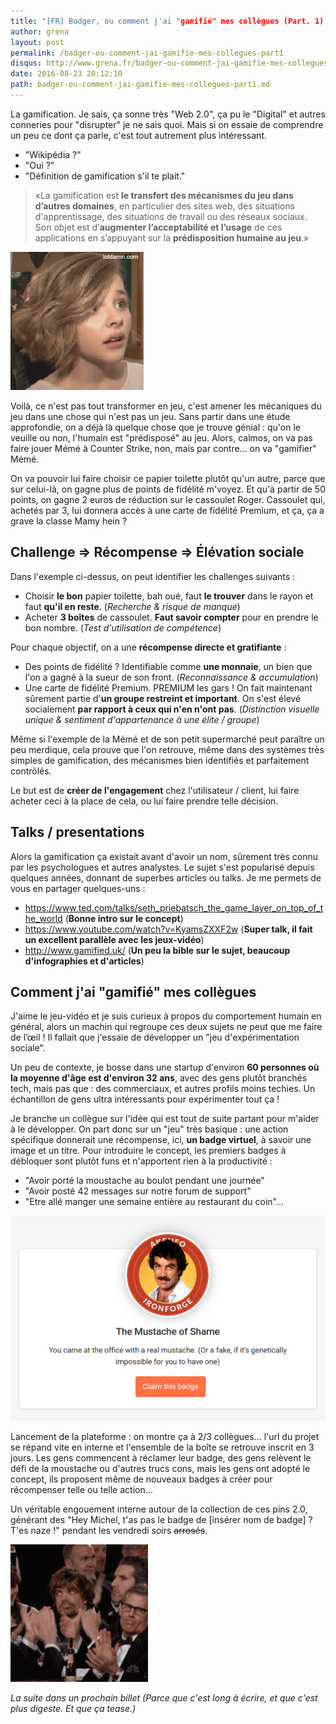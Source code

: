 ```yaml
---
title: "[FR] Badger, ou comment j'ai "gamifié" mes collègues (Part. 1)
author: grena
layout: post
permalink: /badger-ou-comment-jai-gamifie-mes-collegues-part1
disqus: http://www.grena.fr/badger-ou-comment-jai-gamifie-mes-collegues-part1
date: 2016-08-23 20:12:10
path: badger-ou-comment-jai-gamifie-mes-collegues-part1.md
---
```


La gamification. Je sais, ça sonne très "Web 2.0", ça pu le "Digital" et autres conneries pour "disrupter" je ne sais quoi.
Mais si on essaie de comprendre un peu ce dont ça parle, c'est tout autrement plus intéressant.

- "Wikipédia ?"
- "Oui ?"
- "Définition de gamification s'il te plait."

> «La gamification est **le transfert des mécanismes du jeu dans d’autres domaines**, en particulier des sites web, des situations d'apprentissage, des situations de travail ou des réseaux sociaux. Son objet est d’**augmenter l’acceptabilité et l’usage** de ces applications en s’appuyant sur la **prédisposition humaine au jeu**.»

<div class="img-legend">
    <img src="/assets/img/posts/confused.gif" class="img-thumbnail ">
</div>

Voilà, ce n'est pas tout transformer en jeu, c'est amener les mécaniques du jeu dans une chose qui n'est pas un jeu. Sans partir dans une étude approfondie, on a déjà là quelque chose que je trouve génial : qu'on le veuille ou non, l'humain est "prédisposé" au jeu. Alors, calmos, on va pas faire jouer Mémé à Counter Strike, non, mais par contre... on va "gamifier" Mémé.

On va pouvoir lui faire choisir ce papier toilette plutôt qu'un autre, parce que sur celui-là, on gagne plus de points de fidélité m'voyez. Et qu'à partir de 50 points, on gagne 2 euros de réduction sur le cassoulet Roger. Cassoulet qui, achetés par 3, lui donnera accès à une carte de fidélité Premium, et ça, ça a grave la classe Mamy hein ?

## Challenge => Récompense => Élévation sociale

Dans l'exemple ci-dessus, on peut identifier les challenges suivants :
- Choisir **le bon** papier toilette, bah oué, faut **le trouver** dans le rayon et faut **qu'il en reste**.  (_Recherche & risque de manque_)
- Acheter **3 boîtes** de cassoulet. **Faut savoir compter** pour en prendre le bon nombre. (_Test d'utilisation de compétence_)

Pour chaque objectif, on a une **récompense directe et gratifiante** :
- Des points de fidélité ? Identifiable comme **une monnaie**, un bien que l'on a gagné à la sueur de son front. (_Reconnaissance & accumulation_)
- Une carte de fidélité Premium. PREMIUM les gars ! On fait maintenant sûrement partie d'**un groupe restreint et important**. On s'est élevé socialement **par rapport à ceux qui n'en n'ont pas**. (_Distinction visuelle unique & sentiment d'appartenance à une élite / groupe_)

Même si l'exemple de la Mémé et de son petit supermarché peut paraître un peu merdique, cela prouve que l'on retrouve, même dans des systèmes très simples de gamification, des mécanismes bien identifiés et parfaitement contrôlés.

Le but est de **créer de l'engagement** chez l'utilisateur / client, lui faire acheter ceci à la place de cela, ou lui faire prendre telle décision.

## Talks / presentations

Alors la gamification ça existait avant d'avoir un nom, sûrement très connu par les psychologues et autres analystes. Le sujet s'est popularisé depuis quelques années, donnant de superbes articles ou talks. Je me permets de vous en partager quelques-uns :

- https://www.ted.com/talks/seth_priebatsch_the_game_layer_on_top_of_the_world (**Bonne intro sur le concept**)
- https://www.youtube.com/watch?v=KyamsZXXF2w (**Super talk, il fait un excellent parallèle avec les jeux-vidéo**)
- http://www.gamified.uk/ (**Un peu la bible sur le sujet, beaucoup d'infographies et d'articles**)

## Comment j'ai "gamifié" mes collègues

J'aime le jeu-vidéo et je suis curieux à propos du comportement humain en général, alors un machin qui regroupe ces deux sujets ne peut que me faire de l’œil ! Il fallait que j'essaie de développer un "jeu d'expérimentation sociale".

Un peu de contexte, je bosse dans une startup d'environ **60 personnes où la moyenne d'âge est d'environ 32 ans**, avec des gens plutôt branchés tech, mais pas que : des commerciaux, et autres profils moins techies. Un échantillon de gens ultra intéressants pour expérimenter tout ça !

Je branche un collègue sur l'idée qui est tout de suite partant pour m'aider à le développer. On part donc sur un "jeu" très basique : une action spécifique donnerait une récompense, ici, **un badge virtuel**, à savoir une image et un titre.
Pour introduire le concept, les premiers badges à débloquer sont plutôt funs et n'apportent rien à la productivité :

- "Avoir porté la moustache au boulot pendant une journée"
- "Avoir posté 42 messages sur notre forum de support"
- "Etre allé manger une semaine entière au restaurant du coin"...

<div class="img-legend">
    <img src="/assets/img/posts/badge-mustache.png" class="img-thumbnail ">
</div>

Lancement de la plateforme : on montre ça à 2/3 collègues... l'url du projet se répand vite en interne et l'ensemble de la boîte se retrouve inscrit en 3 jours. Les gens commencent à réclamer leur badge, des gens relèvent le défi de la moustache ou d'autres trucs cons, mais les gens ont adopté le concept, ils proposent même de nouveaux badges à créer pour récompenser telle ou telle action...

Un véritable engouement interne autour de la collection de ces pins 2.0, générant des "Hey Michel, t'as pas le badge de [insérer nom de badge] ? T'es naze !" pendant les vendredi soirs ~~arrosés~~.

<div class="img-legend">
    <img src="/assets/img/posts/applause.gif" class="img-thumbnail ">
</div>

_La suite dans un prochain billet (Parce que c'est long à écrire, et que c'est plus digeste. Et que ça tease.)_
